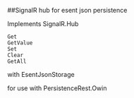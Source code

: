 ﻿##SignalR hub for esent json persistence

Implements SignalR.Hub

	Get
	GetValue
	Set
	Clear
	GetAll

with EsentJsonStorage

for use with PersistenceRest.Owin